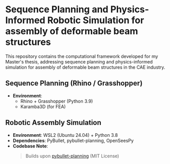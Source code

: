 # Sequence Planning and Physics-Informed Robotic Simulation for assembly of deformable beam structures

This repository contains the computational framework developed for my Master's thesis, addressing sequence planning and physics-informed simulation for assembly of deformable beam structures in the CAE industry.

## Sequence Planning (Rhino / Grasshopper)

- **Environment**:
  - Rhino + Grasshopper (Python 3.9)
  - Karamba3D (for FEA)

## Robotic Assembly Simulation

- **Environment**: WSL2 (Ubuntu 24.04) + Python 3.8
- **Dependencies**: PyBullet, pybullet-planning, OpenSeesPy
- **Codebase Note**:
    > Builds upon [pybullet-planning](https://github.com/caelan/pybullet-planning) (MIT License)
